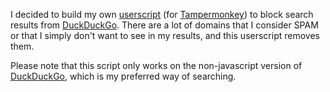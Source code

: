 I decided to build my own [userscript][2] (for [Tampermonkey][0]) to block
search results from [DuckDuckGo][1]. There are a lot of domains that
I consider SPAM or that I simply don't want to see in my results,
and this userscript removes them.

Please note that this script only works on the non-javascript version of
[DuckDuckGo][1], which is my preferred way of searching.

[0]: https://tampermonkey.net/
[1]: https://duckduckgo.com/
[2]: https://en.wikipedia.org/wiki/Userscript
